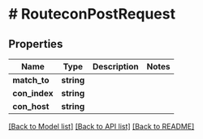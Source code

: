 # # RouteconPostRequest

## Properties

Name | Type | Description | Notes
------------ | ------------- | ------------- | -------------
**match_to** | **string** |  |
**con_index** | **string** |  |
**con_host** | **string** |  |

[[Back to Model list]](../../README.md#models) [[Back to API list]](../../README.md#endpoints) [[Back to README]](../../README.md)
